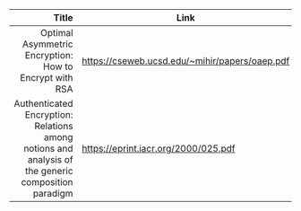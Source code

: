 |Title|Link|
|-----:|----|
|Optimal Asymmetric Encryption: How to Encrypt with RSA|https://cseweb.ucsd.edu/~mihir/papers/oaep.pdf|
|Authenticated Encryption: Relations among notions and analysis of the generic composition paradigm|https://eprint.iacr.org/2000/025.pdf|
